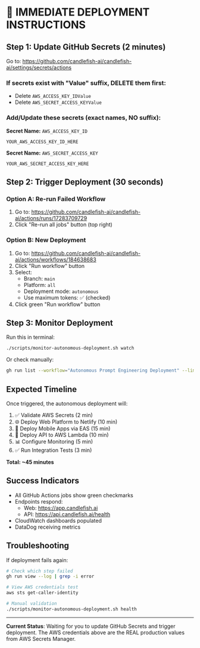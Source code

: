 # 🚀 IMMEDIATE DEPLOYMENT INSTRUCTIONS

## Step 1: Update GitHub Secrets (2 minutes)

Go to: https://github.com/candlefish-ai/candlefish-ai/settings/secrets/actions

### If secrets exist with "Value" suffix, DELETE them first:
- Delete `AWS_ACCESS_KEY_IDValue` 
- Delete `AWS_SECRET_ACCESS_KEYValue`

### Add/Update these secrets (exact names, NO suffix):

**Secret Name:** `AWS_ACCESS_KEY_ID`
```
YOUR_AWS_ACCESS_KEY_ID_HERE
```

**Secret Name:** `AWS_SECRET_ACCESS_KEY`
```
YOUR_AWS_SECRET_ACCESS_KEY_HERE
```

## Step 2: Trigger Deployment (30 seconds)

### Option A: Re-run Failed Workflow
1. Go to: https://github.com/candlefish-ai/candlefish-ai/actions/runs/17283709729
2. Click "Re-run all jobs" button (top right)

### Option B: New Deployment
1. Go to: https://github.com/candlefish-ai/candlefish-ai/actions/workflows/184638683
2. Click "Run workflow" button
3. Select:
   - Branch: `main`
   - Platform: `all`
   - Deployment mode: `autonomous`
   - Use maximum tokens: ✅ (checked)
4. Click green "Run workflow" button

## Step 3: Monitor Deployment

Run this in terminal:
```bash
./scripts/monitor-autonomous-deployment.sh watch
```

Or check manually:
```bash
gh run list --workflow="Autonomous Prompt Engineering Deployment" --limit 1
```

## Expected Timeline

Once triggered, the autonomous deployment will:
1. ✅ Validate AWS Secrets (2 min)
2. 🌐 Deploy Web Platform to Netlify (10 min)
3. 📱 Deploy Mobile Apps via EAS (15 min)
4. 🔧 Deploy API to AWS Lambda (10 min)
5. 📊 Configure Monitoring (5 min)
6. ✅ Run Integration Tests (3 min)

**Total: ~45 minutes**

## Success Indicators

- All GitHub Actions jobs show green checkmarks
- Endpoints respond:
  - Web: https://app.candlefish.ai
  - API: https://api.candlefish.ai/health
- CloudWatch dashboards populated
- DataDog receiving metrics

## Troubleshooting

If deployment fails again:
```bash
# Check which step failed
gh run view --log | grep -i error

# View AWS credentials test
aws sts get-caller-identity

# Manual validation
./scripts/monitor-autonomous-deployment.sh health
```

---

**Current Status**: Waiting for you to update GitHub Secrets and trigger deployment.
The AWS credentials above are the REAL production values from AWS Secrets Manager.